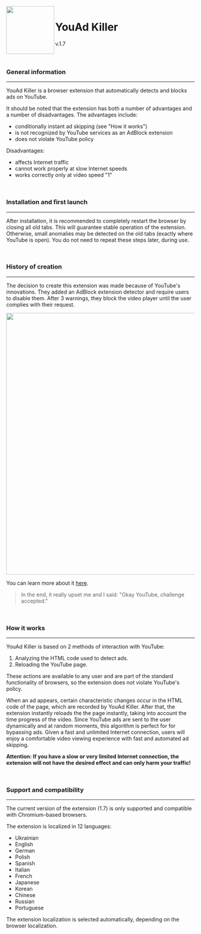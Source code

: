 <img src="https://github.com/KiberGod/youtube-ad-killer/blob/main/images/icon128.png" align="left" width="128">
<h1>YouAd Killer</h1>
<span>v.1.7</span>
<br>
<br>
<br>
<h3>General information</h3>

---
YouAd Killer is a browser extension that automatically detects and blocks ads on YouTube.

It should be noted that the extension has both a number of advantages and a number of disadvantages. The advantages include:
* conditionally instant ad skipping (see "How it works")
* is not recognized by YouTube services as an AdBlock extension
* does not violate YouTube policy

Disadvantages:
* affects Internet traffic
* cannot work properly at slow Internet speeds
* works correctly only at video speed "1"

<br>
<h3>Installation and first launch</h3>

---
After installation, it is recommended to completely restart the browser by closing all old tabs. This will guarantee stable
operation of the extension. Otherwise, small anomalies may be detected on the old tabs (exactly where YouTube is open).
You do not need to repeat these steps later, during use.

<br>
<h3>History of creation</h3>

---
The decision to create this extension was made because of YouTube's innovations. They added an AdBlock extension detector and require users to disable them.
After 3 warnings, they block the video player until the user complies with their request.

<img src="https://focus.ua/static/storage/thumbs/1088x/0/c3/82509056-03d33b7ed2f13a01165c957c4aea3c30.jpg" width="700">

You can learn more about it [here](https://focus.ua/digital/576078-dokatilis-youtube-zapretit-blokirovshchiki-reklamy-i-hochet-brat-dengi-za-full-hd-kachestvo).

> In the end, it really upset me and I said: "Okay YouTube, challenge accepted."

<br>
<h3>How it works</h3>

---
YouAd Killer is based on 2 methods of interaction with YouTube:
1. Analyzing the HTML code used to detect ads.
2. Reloading the YouTube page.

These actions are available to any user and are part of the standard functionality of browsers, so the extension does not violate YouTube's policy.

When an ad appears, certain characteristic changes occur in the HTML code of the page, which are recorded by YouAd Killer. After that, the extension instantly reloads the
the page instantly, taking into account the time progress of the video. Since YouTube ads are sent to the user dynamically and at random moments, this algorithm is perfect for
for bypassing ads. Given a fast and unlimited Internet connection, users will enjoy a comfortable video viewing experience with fast and automated ad skipping.

<b>Attention: If you have a slow or very limited Internet connection, the extension will not have the desired effect and can only harm your traffic!</b>


<br>
<h3>Support and compatibility</h3>

---
The current version of the extension (1.7) is only supported and compatible with Chromium-based browsers.

The extension is localized in 12 languages:
* Ukrainian
* English
* German
* Polish
* Spanish
* Italian
* French
* Japanese
* Korean
* Chinese
* Russian
* Portuguese

The extension localization is selected automatically, depending on the browser localization.
